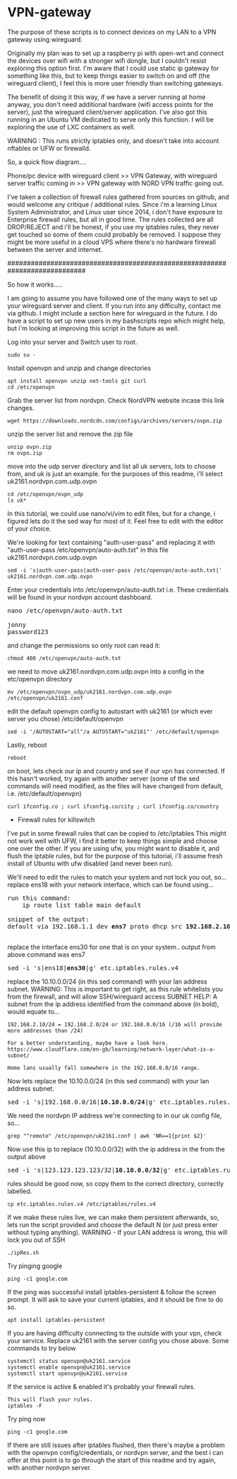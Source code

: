 # VPN-gateway

The purpose of these scripts is to connect devices on my LAN to a VPN gateway using wireguard.

Originally my plan was to set up a raspberry pi with open-wrt and connect the devices over wifi
with a stronger wifi dongle, but I couldn't resist exploring this option first.
I'm aware that I could use static ip gateway for something like this, but to keep things easier
to switch on and off (the wireguard client), I feel this is more user friendly than switching gateways.

The benefit of doing it this way, if we have a server running at home anyway, you don't need
additional hardware (wifi access points for the server), just the wireguard client/server application. I've also got this running in an 
Ubuntu VM dedicated to serve only this function. I will be exploring the use of LXC containers
as well.

WARNING : 
This runs strictly iptables only, and doesn't take into account nftables or UFW or firewalld.

So, a quick flow diagram....

Phone/pc device with wireguard client >> VPN Gateway, with wireguard server traffic coming in >> VPN gateway with NORD VPN traffic going out.

I've taken a collection of firewall rules gathered from sources on github, and would welcome any critique / additional rules. Since i'm a learning
Linux System Administrator, and Linux user since 2014, i don't have exposure to Enterprise firewall rules, but all in good time. The rules collected are all DROP/REJECT and i'll be honest, if you use my iptables rules, they never get touched so some of them could probably be removed. I suppose they might be more useful in a cloud VPS where there's no hardware firewall between the server and internet.

############################################################################

So how it works.....

I am going to assume you have followed one of the many ways to set up your wireguard server and client. If you run into any difficulty, contact me
via github. I might include a section here for wireguard in the future. I do have a script to set up new users in my bashscripts repo which might help, but i'm looking at improving this script in the future as well.

Log into your server and Switch user to root.
~~~
sudo su -
~~~
Install openvpn and unzip and change directories
~~~
apt install openvpn unzip net-tools git curl
cd /etc/openvpn
~~~
Grab the server list from nordvpn. Check NordVPN website incase this link changes.
~~~
wget https://downloads.nordcdn.com/configs/archives/servers/ovpn.zip
~~~
unzip the server list and remove the zip file
~~~
unzip ovpn.zip
rm ovpn.zip
~~~
move into the udp server directory and list all uk servers, lots to choose from, and uk is just an example.
for the purposes of this readme, i'll select uk2161.nordvpn.com.udp.ovpn
~~~
cd /etc/openvpn/ovpn_udp
ls uk*
~~~

In this tutorial, we could use nano/vi/vim to edit files, but for a change, i figured lets do it the sed way for most of it. Feel free to edit with the editor of your choice.

We're looking for text containing "auth-user-pass" and replacing it with "auth-user-pass /etc/openvpn/auto-auth.txt" in this file uk2161.nordvpn.com.udp.ovpn
~~~
sed -i 's|auth-user-pass|auth-user-pass /etc/openvpn/auto-auth.txt|' uk2161.nordvpn.com.udp.ovpn
~~~
Enter your credentials into /etc/openvpn/auto-auth.txt i.e. These credentials will be found in your nordvpn account dashboard.
<pre>
nano /etc/openvpn/auto-auth.txt

jonny
password123
</pre>
and change the permissions so only root can read it:
~~~
chmod 400 /etc/openvpn/auto-auth.txt
~~~
we need to move uk2161.nordvpn.com.udp.ovpn into a config in the etc/openvpn directory
~~~
mv /etc/openvpn/ovpn_udp/uk2161.nordvpn.com.udp.ovpn /etc/openvpn/uk2161.conf
~~~
edit the default openvpn config to autostart with uk2161 (or which ever server you chose) /etc/default/openvpn
~~~
sed -i '/AUTOSTART="all"/a AUTOSTART="uk2161"' /etc/default/openvpn
~~~
Lastly, reboot
~~~
reboot
~~~
on boot, lets check our ip and country and see if our vpn has connected. If this hasn't worked, try again with another server (some of the sed commands will need modified, as the files will have changed from default, i.e. /etc/default/openvpn)
~~~
curl ifconfig.co ; curl ifconfig.co/city ; curl ifconfig.co/country
~~~

- Firewall rules for killswitch

I've put in some firewall rules that can be copied to /etc/iptables
This might not work well with UFW, i find it better to keep things simple and choose one over the other.
If you are using ufw, you might want to disable it, and flush the iptable rules, but for the purpose of this tutorial,
i'll assume fresh install of Ubuntu with ufw disabled (and never been run).

We'll need to edit the rules to match your system and not lock you out, so...
replace ens18 with your network interface, which can be found using...

<pre>
run this command:
    ip route list table main default

snippet of the output:
default via 192.168.1.1 dev <b>ens7</b> proto dhcp src <b>192.168.2.101</b> metric 100

</pre>

replace the interface ens30 for one that is on your system.. output from above command was ens7
<pre>
sed -i 's|ens18|<b>ens30</b>|g' etc.iptables.rules.v4
</pre>

replace the 10.10.0.0/24 (in this sed command) with your lan address subnet.
WARNING: This is important to get right, as this rule whitelists you from the firewall, and will allow SSH/wireguard access
SUBNET HELP: A subnet from the ip address identified from the command above (in bold), would equate to...
~~~
192.168.2.10/24 = 192.168.2.0/24 or 192.168.0.0/16 (/16 will provide more addresses than /24)

For a better understanding, maybe have a look here. https://www.cloudflare.com/en-gb/learning/network-layer/what-is-a-subnet/

Home lans usually fall somewhere in the 192.168.0.0/16 range.
~~~
Now lets replace the 10.10.0.0/24 (in this sed command) with your lan address subnet.
<pre>
sed -i 's|192.168.0.0/16|<b>10.10.0.0/24</b>|g' etc.iptables.rules.v4
</pre>

We need the nordvpn IP address we're connecting to in our uk config file, so...
~~~
grep "^remote" /etc/openvpn/uk2161.conf | awk 'NR==1{print $2}'
~~~

Now use this ip to replace (10.10.0.0/32) with the ip address in the from the output above
<pre>
sed -i 's|123.123.123.123/32|<b>10.10.0.0/32</b>|g' etc.iptables.rules.v4
</pre>

rules should be good now, so copy them to the correct directory, correctly labelled.
~~~
cp etc.iptables.rules.v4 /etc/iptables/rules.v4
~~~

If we make these rules live, we can make them persistent afterwards, so, lets run the script provided and choose the
default N (or just press enter without typing anything).
WARNING - If your LAN address is wrong, this will lock you out of SSH
~~~
./ipRes.sh
~~~

Try pinging google
~~~
ping -c1 google.com
~~~

If the ping was successful install iptables-persistent & follow the screen prompt. It will ask to save your current iptables, and it should be fine to do so.
~~~
apt install iptables-persistent
~~~

If you are having difficulty connecting to the outside with your vpn, check your service. Replace uk2161 with the
server config you chose above.
Some commands to try below
~~~
systemctl status openvpn@uk2161.service
systemctl enable openvpn@uk2161.service
systemctl start openvpn@uk2161.service
~~~
If the service is active & enabled it's probably your firewall rules.
~~~
This will flush your rules.
iptables -F
~~~
Try ping now
~~~
ping -c1 google.com
~~~
If there are still issues after iptables flushed, then there's maybe a problem with the openvpn config/credentials, or nordvpn server, and the best i can offer at this point is to go through the start of this readme and try again, with another nordvpn server.
